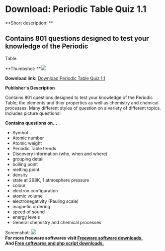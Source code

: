 # Download: Periodic Table Quiz 1.1

**Short description: **

## Contains 801 questions designed to test your knowledge of the Periodic
Table.

  
**Thumbshot: **![](http://www.freewarefiles.com/screenshot/periodtblquiz_md.jpg)   
  
**Download link:** [Download Periodic Table Quiz 1.1](http://freesoftwares.boysofts.com/Periodic-Table-Quiz_program_44344.html)  
  

**Publisher's Description**  
  

Contains 801 questions designed to test your knowledge of the Periodic Table;
the elements and thier properties as well as chemistry and chemical processes.
Many different styles of question on a variety of different topics. Includes
picture questions!

**Contains questions on...**

  * Symbol 
  * Atomic number 
  * Atomic weight 
  * Periodic Table trends 
  * Discovery information (who, when and where) 
  * grouping detail 
  * boiling point 
  * melting point 
  * density 
  * state at 298K, 1 atmosphere pressure 
  * colour 
  * electron configuration 
  * atomic volume 
  * electronegativity (Pauling scale) 
  * magnetic ordering 
  * speed of sound 
  * energy levels 
  * General chemistry and chemical processes 

  
  
Screenshot: ![](http://www.freewarefiles.com/screenshot/periodtblquiz.jpg)  
**For more freeware softwares visit [Freeware software downloads.](http://freesoftwares.boysofts.com/)**   
**And [Free softwares and php script downloads.](http://www.boysofts.com/)**

